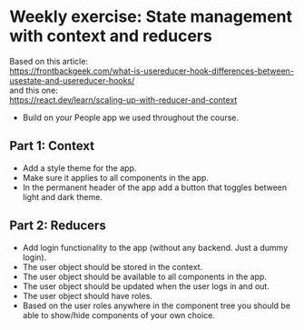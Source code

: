# Weekly exercise: State management with context and reducers
Based on this article:  
https://frontbackgeek.com/what-is-usereducer-hook-differences-between-usestate-and-usereducer-hooks/  
and this one:  
https://react.dev/learn/scaling-up-with-reducer-and-context  
- Build on your People app we used throughout the course.

## Part 1: Context
- Add a style theme for the app.
- Make sure it applies to all components in the app.
- In the permanent header of the app add a button that toggles between light and dark theme.

## Part 2: Reducers
- Add login functionality to the app (without any backend. Just a dummy login).
- The user object should be stored in the context.
- The user object should be available to all components in the app.
- The user object should be updated when the user logs in and out.
- The user object should have roles.
- Based on the user roles anywhere in the component tree you should be able to show/hide components of your own choice.